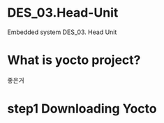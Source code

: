 # DES_03.Head-Unit
Embedded system DES_03. Head Unit
# What is yocto project?

좋은거

# step1 Downloading Yocto

